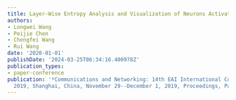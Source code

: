 ```yaml
---
title: Layer-Wise Entropy Analysis and Visualization of Neurons Activation
authors:
- Longwei Wang
- Peijie Chen
- Chengfei Wang
- Rui Wang
date: '2020-01-01'
publishDate: '2024-03-25T06:34:16.400978Z'
publication_types:
- paper-conference
publication: '*Communications and Networking: 14th EAI International Conference, ChinaCom
  2019, Shanghai, China, November 29--December 1, 2019, Proceedings, Part II 14*'
---
```

